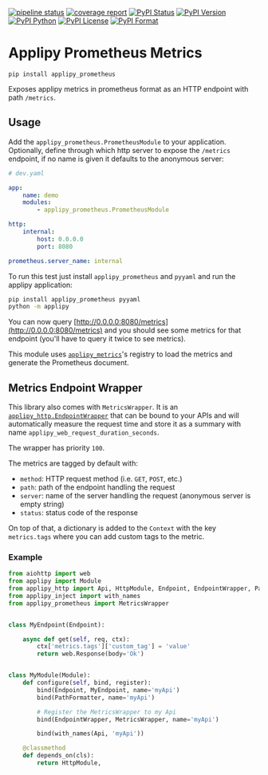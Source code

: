[![pipeline status](https://gitlab.com/applipy/applipy_prometheus/badges/master/pipeline.svg)](https://gitlab.com/applipy/applipy_prometheus/-/pipelines?scope=branches&ref=master)
[![coverage report](https://gitlab.com/applipy/applipy_prometheus/badges/master/coverage.svg)](https://gitlab.com/applipy/applipy_prometheus/-/graphs/master/charts)
[![PyPI Status](https://img.shields.io/pypi/status/applipy-prometheus.svg)](https://pypi.org/project/applipy-prometheus/)
[![PyPI Version](https://img.shields.io/pypi/v/applipy-prometheus.svg)](https://pypi.org/project/applipy-prometheus/)
[![PyPI Python](https://img.shields.io/pypi/pyversions/applipy-prometheus.svg)](https://pypi.org/project/applipy-prometheus/)
[![PyPI License](https://img.shields.io/pypi/l/applipy-prometheus.svg)](https://pypi.org/project/applipy-prometheus/)
[![PyPI Format](https://img.shields.io/pypi/format/applipy-prometheus.svg)](https://pypi.org/project/applipy-prometheus/)

# Applipy Prometheus Metrics

    pip install applipy_prometheus

Exposes applipy metrics in prometheus format as an HTTP endpoint with path `/metrics`.

## Usage

Add the `applipy_prometheus.PrometheusModule` to your application. Optionally,
define through which http server to expose the `/metrics` endpoint, if no name
is given it defaults to the anonymous server:

```yaml
# dev.yaml

app:
    name: demo
    modules:
        - applipy_prometheus.PrometheusModule

http:
    internal:
        host: 0.0.0.0
        port: 8080

prometheus.server_name: internal
```

To run this test just install `applipy_prometheus` and `pyyaml` and run the applipy application:

```bash
pip install applipy_prometheus pyyaml
python -m applipy
```

You can now query [http://0.0.0.0:8080/metrics](http://0.0.0.0:8080/metrics)
and you should see some metrics for that endpoint (you'll have to query it
twice to see metrics).

This module uses
[`applipy_metrics`](https://gitlab.com/applipy/applipy_metrics)'s registry to
load the metrics and generate the Prometheus document.

## Metrics Endpoint Wrapper

This library also comes with `MetricsWrapper`. It is an
[`applipy_http.EndpointWrapper`](https://gitlab.com/applipy/applipy_http/-/blob/master/docs/endpoint_wrapper.md)
that can be bound to your APIs and will automatically measure the request time
and store it as a summary with name `applipy_web_request_duration_seconds`.

The wrapper has priority `100`.

The metrics are tagged by default with:
 - `method`: HTTP request method (i.e. `GET`, `POST`, etc.)
 - `path`: path of the endpoint handling the request
 - `server`: name of the server handling the request (anonymous server is
   empty string)
 - `status`: status code of the response

On top of that, a dictionary is added to the `Context` with the key
`metrics.tags` where you can add custom tags to the metric.

### Example

```python
from aiohttp import web
from applipy import Module
from applipy_http import Api, HttpModule, Endpoint, EndpointWrapper, PathFormatter
from applipy_inject import with_names
from applipy_prometheus import MetricsWrapper


class MyEndpoint(Endpoint):

    async def get(self, req, ctx):
        ctx['metrics.tags']['custom_tag'] = 'value'
        return web.Response(body='Ok')


class MyModule(Module):
    def configure(self, bind, register):
        bind(Endpoint, MyEndpoint, name='myApi')
        bind(PathFormatter, name='myApi')

        # Register the MetricsWrapper to my Api
        bind(EndpointWrapper, MetricsWrapper, name='myApi')

        bind(with_names(Api, 'myApi'))

    @classmethod
    def depends_on(cls):
        return HttpModule,
```
